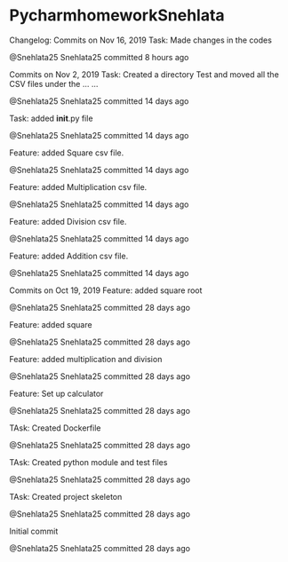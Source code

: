 # PycharmhomeworkSnehlata

Changelog:
Commits on Nov 16, 2019
Task: Made changes in the codes

@Snehlata25
Snehlata25 committed 8 hours ago
 
Commits on Nov 2, 2019
Task: Created a directory Test and moved all the CSV files under the … …

@Snehlata25
Snehlata25 committed 14 days ago
 
Task: added __init__.py file

@Snehlata25
Snehlata25 committed 14 days ago
 
Feature: added Square csv file.

@Snehlata25
Snehlata25 committed 14 days ago
 
Feature: added Multiplication csv file.

@Snehlata25
Snehlata25 committed 14 days ago
 
Feature: added Division csv file.

@Snehlata25
Snehlata25 committed 14 days ago
 
Feature: added Addition csv file.

@Snehlata25
Snehlata25 committed 14 days ago
 
Commits on Oct 19, 2019
Feature: added square root

@Snehlata25
Snehlata25 committed 28 days ago
 
Feature: added square

@Snehlata25
Snehlata25 committed 28 days ago
 
Feature: added multiplication and division

@Snehlata25
Snehlata25 committed 28 days ago
 
Feature: Set up calculator

@Snehlata25
Snehlata25 committed 28 days ago
 
TAsk: Created Dockerfile

@Snehlata25
Snehlata25 committed 28 days ago
 
TAsk: Created python module and test files

@Snehlata25
Snehlata25 committed 28 days ago
 
TAsk: Created project skeleton

@Snehlata25
Snehlata25 committed 28 days ago
 
Initial commit

@Snehlata25
Snehlata25 committed 28 days ago
